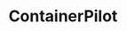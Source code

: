 ---
codehost: https://github.com/https://github.com/joyent/containerpilot
logohandle: joyent_containerpilot
sort: containerpilot
title: ContainerPilot
website: https://www.joyent.com/containerpilot
---